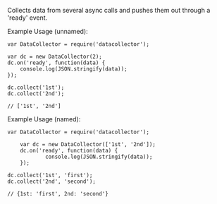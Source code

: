 Collects data from several async calls and pushes them out through a 'ready' event.

Example Usage (unnamed):

	var DataCollector = require('datacollector');
	
	var dc = new DataCollector(2);
	dc.on('ready', function(data) {
		console.log(JSON.stringify(data));
	});
	
	dc.collect('1st');
	dc.collect('2nd');
	
	// ['1st', '2nd']

Example Usage (named):

	var DataCollector = require('datacollector');
	
        var dc = new DataCollector(['1st', '2nd']);
        dc.on('ready', function(data) {
                console.log(JSON.stringify(data));
        });
	
	dc.collect('1st', 'first');
	dc.collect('2nd', 'second');
	
	// {1st: 'first', 2nd: 'second'}


